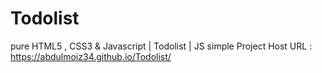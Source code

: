# Todolist
pure HTML5 , CSS3 &amp; Javascript | Todolist | JS simple Project 
Host URL : https://abdulmoiz34.github.io/Todolist/
